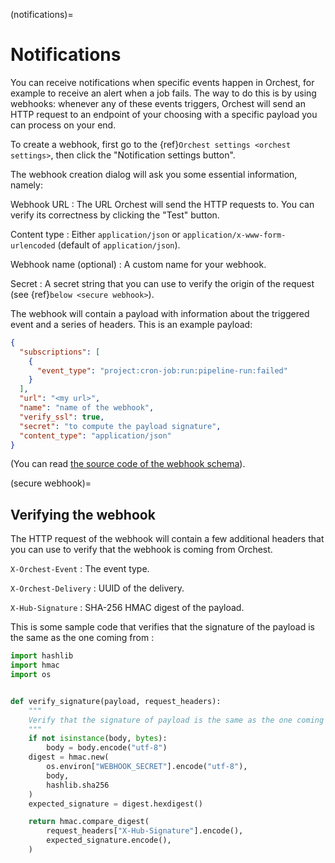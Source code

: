 (notifications)=

# Notifications

You can receive notifications when specific events happen in Orchest,
for example to receive an alert when a job fails.
The way to do this is by using webhooks:
whenever any of these events triggers,
Orchest will send an HTTP request to an endpoint of your choosing
with a specific payload you can process on your end.

To create a webhook, first go to the {ref}`Orchest settings <orchest settings>`,
then click the "Notification settings button".

The webhook creation dialog will ask you some essential information, namely:

Webhook URL
: The URL Orchest will send the HTTP requests to.
You can verify its correctness by clicking the "Test" button.

Content type
: Either `application/json` or `application/x-www-form-urlencoded`
(default of `application/json`).

Webhook name (optional)
: A custom name for your webhook.

Secret
: A secret string that you can use to verify the origin of the request
(see {ref}`below <secure webhook>`).

The webhook will contain a payload with information about the triggered event
and a series of headers.
This is an example payload:

```json
{
  "subscriptions": [
    {
      "event_type": "project:cron-job:run:pipeline-run:failed"
    }
  ],
  "url": "<my url>",
  "name": "name of the webhook",
  "verify_ssl": true,
  "secret": "to compute the payload signature",
  "content_type": "application/json"
}
```

(You can read [the source code of the webhook schema]).

[the source code of the webhook schema]: https://github.com/orchest/orchest/blob/v2022.06.2/services/orchest-api/app/app/schema.py#L885-L905

(secure webhook)=

## Verifying the webhook

The HTTP request of the webhook will contain a few additional headers
that you can use to verify that the webhook is coming from Orchest.

`X-Orchest-Event`
: The event type.

`X-Orchest-Delivery`
: UUID of the delivery.

`X-Hub-Signature`
: SHA-256 HMAC digest of the payload.

This is some sample code that verifies that the signature of the payload
is the same as the one coming from :

```python
import hashlib
import hmac
import os


def verify_signature(payload, request_headers):
    """
    Verify that the signature of payload is the same as the one coming from request_headers.
    """
    if not isinstance(body, bytes):
        body = body.encode("utf-8")
    digest = hmac.new(
        os.environ["WEBHOOK_SECRET"].encode("utf-8"),
        body,
        hashlib.sha256
    )
    expected_signature = digest.hexdigest()

    return hmac.compare_digest(
        request_headers["X-Hub-Signature"].encode(),
        expected_signature.encode(),
    )
```
